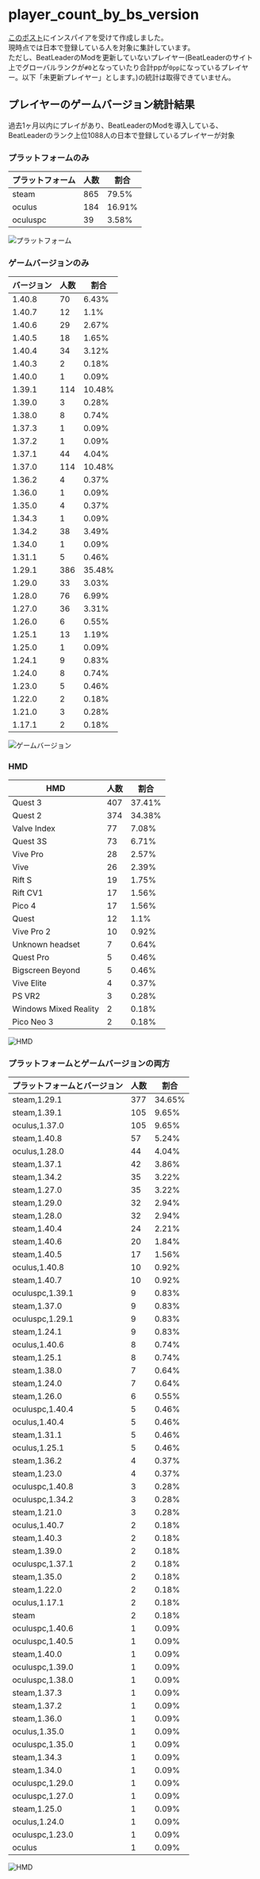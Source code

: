 # player_count_by_bs_version

[このポスト](https://x.com/ge2toro/status/1921944149143482563)にインスパイアを受けて作成しました。  
現時点では日本で登録している人を対象に集計しています。  
ただし、BeatLeaderのModを更新していないプレイヤー(BeatLeaderのサイト上でグローバルランクが`#0`となっていたり合計ppが`0pp`になっているプレイヤー。以下「未更新プレイヤー」とします。)の統計は取得できていません。

## プレイヤーのゲームバージョン統計結果
過去1ヶ月以内にプレイがあり、BeatLeaderのModを導入している、BeatLeaderのランク上位1088人の日本で登録しているプレイヤーが対象

### プラットフォームのみ
| プラットフォーム | 人数 | 割合 |
| ---- | ---- | ---- |
| steam | 865 | 79.5% |
| oculus | 184 | 16.91% |
| oculuspc | 39 | 3.58% |

![プラットフォーム](platform_count.png)

### ゲームバージョンのみ
| バージョン | 人数 | 割合 |
| ---- | ---- | ---- |
| 1.40.8 | 70 | 6.43% |
| 1.40.7 | 12 | 1.1% |
| 1.40.6 | 29 | 2.67% |
| 1.40.5 | 18 | 1.65% |
| 1.40.4 | 34 | 3.12% |
| 1.40.3 | 2 | 0.18% |
| 1.40.0 | 1 | 0.09% |
| 1.39.1 | 114 | 10.48% |
| 1.39.0 | 3 | 0.28% |
| 1.38.0 | 8 | 0.74% |
| 1.37.3 | 1 | 0.09% |
| 1.37.2 | 1 | 0.09% |
| 1.37.1 | 44 | 4.04% |
| 1.37.0 | 114 | 10.48% |
| 1.36.2 | 4 | 0.37% |
| 1.36.0 | 1 | 0.09% |
| 1.35.0 | 4 | 0.37% |
| 1.34.3 | 1 | 0.09% |
| 1.34.2 | 38 | 3.49% |
| 1.34.0 | 1 | 0.09% |
| 1.31.1 | 5 | 0.46% |
| 1.29.1 | 386 | 35.48% |
| 1.29.0 | 33 | 3.03% |
| 1.28.0 | 76 | 6.99% |
| 1.27.0 | 36 | 3.31% |
| 1.26.0 | 6 | 0.55% |
| 1.25.1 | 13 | 1.19% |
| 1.25.0 | 1 | 0.09% |
| 1.24.1 | 9 | 0.83% |
| 1.24.0 | 8 | 0.74% |
| 1.23.0 | 5 | 0.46% |
| 1.22.0 | 2 | 0.18% |
| 1.21.0 | 3 | 0.28% |
| 1.17.1 | 2 | 0.18% |

![ゲームバージョン](game_version_count.png)

### HMD
| HMD | 人数 | 割合 |
| ---- | ---- | ---- |
| Quest 3 | 407 | 37.41% |
| Quest 2 | 374 | 34.38% |
| Valve Index | 77 | 7.08% |
| Quest 3S | 73 | 6.71% |
| Vive Pro | 28 | 2.57% |
| Vive | 26 | 2.39% |
| Rift S | 19 | 1.75% |
| Rift CV1 | 17 | 1.56% |
| Pico 4 | 17 | 1.56% |
| Quest | 12 | 1.1% |
| Vive Pro 2 | 10 | 0.92% |
| Unknown headset | 7 | 0.64% |
| Quest Pro | 5 | 0.46% |
| Bigscreen Beyond | 5 | 0.46% |
| Vive Elite | 4 | 0.37% |
| PS VR2 | 3 | 0.28% |
| Windows Mixed Reality | 2 | 0.18% |
| Pico Neo 3 | 2 | 0.18% |

![HMD](hmd_count.png)

### プラットフォームとゲームバージョンの両方
| プラットフォームとバージョン | 人数 | 割合 |
| ---- | ---- | ---- |
| steam,1.29.1 | 377 | 34.65% |
| steam,1.39.1 | 105 | 9.65% |
| oculus,1.37.0 | 105 | 9.65% |
| steam,1.40.8 | 57 | 5.24% |
| oculus,1.28.0 | 44 | 4.04% |
| steam,1.37.1 | 42 | 3.86% |
| steam,1.34.2 | 35 | 3.22% |
| steam,1.27.0 | 35 | 3.22% |
| steam,1.29.0 | 32 | 2.94% |
| steam,1.28.0 | 32 | 2.94% |
| steam,1.40.4 | 24 | 2.21% |
| steam,1.40.6 | 20 | 1.84% |
| steam,1.40.5 | 17 | 1.56% |
| oculus,1.40.8 | 10 | 0.92% |
| steam,1.40.7 | 10 | 0.92% |
| oculuspc,1.39.1 | 9 | 0.83% |
| steam,1.37.0 | 9 | 0.83% |
| oculuspc,1.29.1 | 9 | 0.83% |
| steam,1.24.1 | 9 | 0.83% |
| oculus,1.40.6 | 8 | 0.74% |
| steam,1.25.1 | 8 | 0.74% |
| steam,1.38.0 | 7 | 0.64% |
| steam,1.24.0 | 7 | 0.64% |
| steam,1.26.0 | 6 | 0.55% |
| oculuspc,1.40.4 | 5 | 0.46% |
| oculus,1.40.4 | 5 | 0.46% |
| steam,1.31.1 | 5 | 0.46% |
| oculus,1.25.1 | 5 | 0.46% |
| steam,1.36.2 | 4 | 0.37% |
| steam,1.23.0 | 4 | 0.37% |
| oculuspc,1.40.8 | 3 | 0.28% |
| oculuspc,1.34.2 | 3 | 0.28% |
| steam,1.21.0 | 3 | 0.28% |
| oculus,1.40.7 | 2 | 0.18% |
| steam,1.40.3 | 2 | 0.18% |
| steam,1.39.0 | 2 | 0.18% |
| oculuspc,1.37.1 | 2 | 0.18% |
| steam,1.35.0 | 2 | 0.18% |
| steam,1.22.0 | 2 | 0.18% |
| oculus,1.17.1 | 2 | 0.18% |
| steam | 2 | 0.18% |
| oculuspc,1.40.6 | 1 | 0.09% |
| oculuspc,1.40.5 | 1 | 0.09% |
| steam,1.40.0 | 1 | 0.09% |
| oculuspc,1.39.0 | 1 | 0.09% |
| oculuspc,1.38.0 | 1 | 0.09% |
| steam,1.37.3 | 1 | 0.09% |
| steam,1.37.2 | 1 | 0.09% |
| steam,1.36.0 | 1 | 0.09% |
| oculus,1.35.0 | 1 | 0.09% |
| oculuspc,1.35.0 | 1 | 0.09% |
| steam,1.34.3 | 1 | 0.09% |
| steam,1.34.0 | 1 | 0.09% |
| oculuspc,1.29.0 | 1 | 0.09% |
| oculuspc,1.27.0 | 1 | 0.09% |
| steam,1.25.0 | 1 | 0.09% |
| oculus,1.24.0 | 1 | 0.09% |
| oculuspc,1.23.0 | 1 | 0.09% |
| oculus | 1 | 0.09% |

![HMD](platform_game_version_count.png)